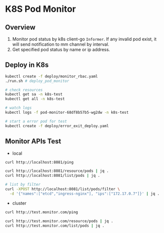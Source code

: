 # K8S Pod Monitor

## Overview

1. Monitor pod status by k8s client-go `Informer`. If any invalid pod exist, it will send notification to mm channel by interval.
2. Get specified pod status by name or ip address.

## Deploy in K8s

```sh
kubectl create -f deploy/monitor_rbac.yaml
./run.sh # deploy_pod_monitor

# check resources
kubectl get sa -n k8s-test
kubectl get all -n k8s-test

# watch logs
kubectl logs -f pod-monitor-68df8b57b5-wg2dw -n k8s-test

# start a error pod for test
kubectl create -f deploy/error_exit_deploy.yaml
```

## Monitor APIs Test

- local

```sh
curl http://localhost:8081/ping

curl http://localhost:8081/resource/pods | jq .
curl http://localhost:8081/list/pods | jq .

# list by filter
curl -XPOST http://localhost:8081/list/pods/filter \
  -d '{"names":["etcd","ingress-nginx"], "ips":["172.17.0.7"]}' | jq .
```

- cluster

```sh
curl http://test.monitor.com/ping

curl http://test.monitor.com/resource/pods | jq .
curl http://test.monitor.com/list/pods | jq .
```

